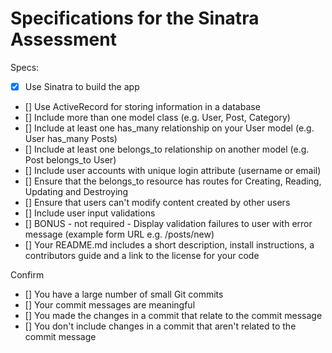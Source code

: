 
# Specifications for the Sinatra Assessment

Specs:
- [x] Use Sinatra to build the app
- [] Use ActiveRecord for storing information in a database
- [] Include more than one model class (e.g. User, Post, Category)
- [] Include at least one has_many relationship on your User model (e.g. User has_many Posts)
- [] Include at least one belongs_to relationship on another model (e.g. Post belongs_to User)
- [] Include user accounts with unique login attribute (username or email)
- [] Ensure that the belongs_to resource has routes for Creating, Reading, Updating and Destroying
- [] Ensure that users can't modify content created by other users
- [] Include user input validations
- [] BONUS - not required - Display validation failures to user with error message (example form URL e.g. /posts/new)
- [] Your README.md includes a short description, install instructions, a contributors guide and a link to the license for your code

Confirm
- [] You have a large number of small Git commits
- [] Your commit messages are meaningful
- [] You made the changes in a commit that relate to the commit message
- [] You don't include changes in a commit that aren't related to the commit message
